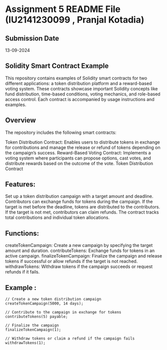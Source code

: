 # Assignment 5 README File (IU2141230099 , Pranjal Kotadia)

## Submission Date
13-09-2024 

## Solidity Smart Contract Example

This repository contains examples of Solidity smart contracts for two different applications: a token distribution platform and a reward-based voting system. These contracts showcase important Solidity concepts like fund distribution, time-based conditions, voting mechanics, and role-based access control. Each contract is accompanied by usage instructions and examples.

## Overview
The repository includes the following smart contracts:

Token Distribution Contract: Enables users to distribute tokens in exchange for contributions and manage the release or refund of tokens depending on the campaign’s success.
Reward-Based Voting Contract: Implements a voting system where participants can propose options, cast votes, and distribute rewards based on the outcome of the vote.
Token Distribution Contract
## Features:
Set up a token distribution campaign with a target amount and deadline.
Contributors can exchange funds for tokens during the campaign.
If the target is met before the deadline, tokens are distributed to the contributors.
If the target is not met, contributors can claim refunds.
The contract tracks total contributions and individual token allocations.
## Functions:
createTokenCampaign: Create a new campaign by specifying the target amount and duration.
contributeTokens: Exchange funds for tokens in an active campaign.
finalizeTokenCampaign: Finalize the campaign and release tokens if successful or allow refunds if the target is not reached.
withdrawTokens: Withdraw tokens if the campaign succeeds or request refunds if it fails.
## Example :
```solidity
// Create a new token distribution campaign
createTokenCampaign(5000, 14 days);

// Contribute to the campaign in exchange for tokens
contributeTokens(5) payable;

// Finalize the campaign
finalizeTokenCampaign(1);

// Withdraw tokens or claim a refund if the campaign fails
withdrawTokens(1);



